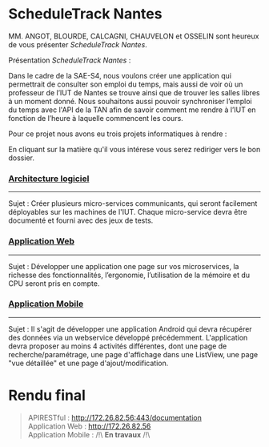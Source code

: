# ScheduleTrack Nantes

MM. ANGOT, BLOURDE, CALCAGNI, CHAUVELON et OSSELIN sont heureux de vous présenter *ScheduleTrack Nantes*.

Présentation *ScheduleTrack Nantes* : 

Dans le cadre de la SAE-S4, nous voulons créer une application qui permettrait de consulter son emploi du temps, mais aussi de voir où un professeur de l’IUT de Nantes se trouve ainsi que de trouver les salles libres à un moment donné. Nous souhaitons aussi pouvoir synchroniser l’emploi du temps avec l'API de la TAN afin de savoir comment me rendre à l’IUT en fonction de l’heure à laquelle commencent les cours.

Pour ce projet nous avons eu trois projets informatiques à rendre : 

En cliquant sur la matière qu'il vous intérese vous serez rediriger vers le bon dossier.

### <a href="https://gitlab.univ-nantes.fr/pub/but/but2/sae4-real-01/eq_init_01_01_angot-mael_blourde-nolan_calcagni-amedeo_chauvelon-quentin_osselin-arthur/-/tree/main/API">Architecture logiciel</a>
---
Sujet : Créer plusieurs micro-services communicants, qui seront facilement déployables sur les machines de l'IUT. Chaque micro-service devra être documenté et fourni avec des jeux de tests.

### <a href="https://gitlab.univ-nantes.fr/pub/but/but2/sae4-real-01/eq_init_01_01_angot-mael_blourde-nolan_calcagni-amedeo_chauvelon-quentin_osselin-arthur/-/tree/main/Application%20Web">Application Web</a>
---
Sujet : Développer une application one page sur vos microservices, la richesse des
fonctionnalités, l’ergonomie, l’utilisation de la mémoire et du CPU seront pris en compte. 

### <a href="">Application Mobile</a>
---
Sujet : Il s'agit de développer une application Android qui devra récupérer des données via un webservice développé précédemment. L'application devra proposer au moins 4 activités différentes, dont une page de recherche/paramétrage, une page d'affichage dans une ListView, une page "vue détaillée" et une page d'ajout/modification.

# Rendu final

> APIRESTful : http://172.26.82.56:443/documentation <br/>
> Application Web : http://172.26.82.56 <br/>
> Application Mobile : /!\ **En travaux** /!\